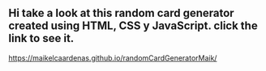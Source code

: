 Hi take a look at this random card generator created using HTML, CSS y JavaScript.
click the link to see it.
---
https://maikelcaardenas.github.io/randomCardGeneratorMaik/
